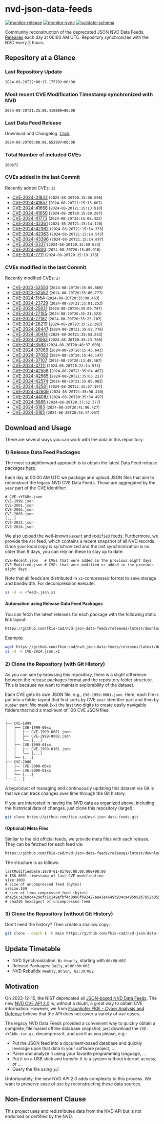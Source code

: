 # nvd-json-data-feeds

[![monitor-release](https://github.com/fkie-cad/nvd-json-data-feeds/actions/workflows/monitor_release.yml/badge.svg)](https://github.com/fkie-cad/nvd-json-data-feeds/actions/workflows/monitor_release.yml)
[![monitor-sync](https://github.com/fkie-cad/nvd-json-data-feeds/actions/workflows/monitor_sync.yml/badge.svg)](https://github.com/fkie-cad/nvd-json-data-feeds/actions/workflows/monitor_sync.yml)
[![validate-schema](https://github.com/fkie-cad/nvd-json-data-feeds/actions/workflows/validate_schema.yml/badge.svg)](https://github.com/fkie-cad/nvd-json-data-feeds/actions/workflows/validate_schema.yml)

Community reconstruction of the deprecated JSON NVD Data Feeds.
[Releases](https://github.com/fkie-cad/nvd-json-data-feeds/releases/latest) each day at 00:00 AM UTC.
Repository synchronizes with the NVD every 2 hours.

## Repository at a Glance

### Last Repository Update

```plain
2024-08-20T22:00:17.175702+00:00
```

### Most recent CVE Modification Timestamp synchronized with NVD

```plain
2024-08-20T21:35:08.410000+00:00
```

### Last Data Feed Release

Download and Changelog: [Click](https://github.com/fkie-cad/nvd-json-data-feeds/releases/latest)

```plain
2024-08-20T00:00:08.653897+00:00
```

### Total Number of included CVEs

```plain
260672
```

### CVEs added in the last Commit

Recently added CVEs: `12`

- [CVE-2024-31842](CVE-2024/CVE-2024-318xx/CVE-2024-31842.json) (`2024-08-20T20:15:08.090`)
- [CVE-2024-41657](CVE-2024/CVE-2024-416xx/CVE-2024-41657.json) (`2024-08-20T21:15:13.687`)
- [CVE-2024-41658](CVE-2024/CVE-2024-416xx/CVE-2024-41658.json) (`2024-08-20T21:15:13.910`)
- [CVE-2024-41659](CVE-2024/CVE-2024-416xx/CVE-2024-41659.json) (`2024-08-20T20:15:08.207`)
- [CVE-2024-41773](CVE-2024/CVE-2024-417xx/CVE-2024-41773.json) (`2024-08-20T20:15:08.423`)
- [CVE-2024-42361](CVE-2024/CVE-2024-423xx/CVE-2024-42361.json) (`2024-08-20T21:15:14.120`)
- [CVE-2024-42362](CVE-2024/CVE-2024-423xx/CVE-2024-42362.json) (`2024-08-20T21:15:14.333`)
- [CVE-2024-42363](CVE-2024/CVE-2024-423xx/CVE-2024-42363.json) (`2024-08-20T21:15:14.543`)
- [CVE-2024-43396](CVE-2024/CVE-2024-433xx/CVE-2024-43396.json) (`2024-08-20T21:15:14.897`)
- [CVE-2024-6337](CVE-2024/CVE-2024-63xx/CVE-2024-6337.json) (`2024-08-20T20:15:09.033`)
- [CVE-2024-6800](CVE-2024/CVE-2024-68xx/CVE-2024-6800.json) (`2024-08-20T20:15:09.910`)
- [CVE-2024-7711](CVE-2024/CVE-2024-77xx/CVE-2024-7711.json) (`2024-08-20T20:15:10.173`)


### CVEs modified in the last Commit

Recently modified CVEs: `27`

- [CVE-2023-52550](CVE-2023/CVE-2023-525xx/CVE-2023-52550.json) (`2024-08-20T20:35:06.560`)
- [CVE-2023-52552](CVE-2023/CVE-2023-525xx/CVE-2023-52552.json) (`2024-08-20T20:35:06.777`)
- [CVE-2024-1554](CVE-2024/CVE-2024-15xx/CVE-2024-1554.json) (`2024-08-20T20:35:08.463`)
- [CVE-2024-23729](CVE-2024/CVE-2024-237xx/CVE-2024-23729.json) (`2024-08-20T21:35:01.253`)
- [CVE-2024-25831](CVE-2024/CVE-2024-258xx/CVE-2024-25831.json) (`2024-08-20T20:35:09.747`)
- [CVE-2024-27185](CVE-2024/CVE-2024-271xx/CVE-2024-27185.json) (`2024-08-20T20:35:21.323`)
- [CVE-2024-27187](CVE-2024/CVE-2024-271xx/CVE-2024-27187.json) (`2024-08-20T20:35:22.107`)
- [CVE-2024-28219](CVE-2024/CVE-2024-282xx/CVE-2024-28219.json) (`2024-08-20T20:35:22.290`)
- [CVE-2024-28447](CVE-2024/CVE-2024-284xx/CVE-2024-28447.json) (`2024-08-20T21:35:02.770`)
- [CVE-2024-30414](CVE-2024/CVE-2024-304xx/CVE-2024-30414.json) (`2024-08-20T21:35:03.843`)
- [CVE-2024-31063](CVE-2024/CVE-2024-310xx/CVE-2024-31063.json) (`2024-08-20T20:35:23.760`)
- [CVE-2024-3593](CVE-2024/CVE-2024-35xx/CVE-2024-3593.json) (`2024-08-20T20:40:37.603`)
- [CVE-2024-37089](CVE-2024/CVE-2024-370xx/CVE-2024-37089.json) (`2024-08-20T20:15:43.643`)
- [CVE-2024-37092](CVE-2024/CVE-2024-370xx/CVE-2024-37092.json) (`2024-08-20T20:15:40.147`)
- [CVE-2024-37107](CVE-2024/CVE-2024-371xx/CVE-2024-37107.json) (`2024-08-20T20:13:48.467`)
- [CVE-2024-37111](CVE-2024/CVE-2024-371xx/CVE-2024-37111.json) (`2024-08-20T20:22:14.573`)
- [CVE-2024-42558](CVE-2024/CVE-2024-425xx/CVE-2024-42558.json) (`2024-08-20T21:35:04.467`)
- [CVE-2024-42565](CVE-2024/CVE-2024-425xx/CVE-2024-42565.json) (`2024-08-20T21:35:05.227`)
- [CVE-2024-42574](CVE-2024/CVE-2024-425xx/CVE-2024-42574.json) (`2024-08-20T21:35:05.983`)
- [CVE-2024-42581](CVE-2024/CVE-2024-425xx/CVE-2024-42581.json) (`2024-08-20T21:35:07.197`)
- [CVE-2024-42609](CVE-2024/CVE-2024-426xx/CVE-2024-42609.json) (`2024-08-20T21:35:08.410`)
- [CVE-2024-44067](CVE-2024/CVE-2024-440xx/CVE-2024-44067.json) (`2024-08-20T20:35:34.497`)
- [CVE-2024-5885](CVE-2024/CVE-2024-58xx/CVE-2024-5885.json) (`2024-08-20T20:37:52.377`)
- [CVE-2024-6183](CVE-2024/CVE-2024-61xx/CVE-2024-6183.json) (`2024-08-20T20:41:06.427`)
- [CVE-2024-6185](CVE-2024/CVE-2024-61xx/CVE-2024-6185.json) (`2024-08-20T20:46:47.067`)


## Download and Usage

There are several ways you can work with the data in this repository:

### 1) Release Data Feed Packages

The most straightforward approach is to obtain the latest Data Feed release packages [here](https://github.com/fkie-cad/nvd-json-data-feeds/releases/latest).

Each day at 00:00 AM UTC we package and upload JSON files that aim to reconstruct the legacy NVD CVE Data Feeds.
Those are aggregated by the `year` part of the CVE identifier:

```
# CVE-<YEAR>.json
CVE-1999.json
CVE-2001.json
CVE-2002.json
CVE-2003.json
[...]
CVE-2023.json
CVE-2024.json
```

We also upload the well-known `Recent` and `Modified` feeds.
Furthermore, we provide the `All` feed, which contains a recent snapshot of all NVD records.
Once your local copy is synchronized and the last synchronization is no older than 8 days, you can rely on these to stay up to date:

```plain
CVE-Recent.json   # CVEs that were added in the previous eight days
CVE-Modified.json # CVEs that were modified or added in the previous eight days
```

Note that all feeds are distributed in `xz`-compressed format to save storage and bandwidth.
For decompression execute:

```sh
xz -d -k <feed>.json.xz
```

#### Automation using Release Data Feed Packages

You can fetch the latest releases for each package with the following static link layout:

```sh
https://github.com/fkie-cad/nvd-json-data-feeds/releases/latest/download/CVE-<YEAR>.json.xz
```

Example:

```sh
wget https://github.com/fkie-cad/nvd-json-data-feeds/releases/latest/download/CVE-2024.json.xz
xz -d -k CVE-2024.json.xz
```

### 2) Clone the Repository (with Git History)

As you can see by browsing this repository, there is a slight difference between the release packages format and the repository folder structure.
This is because we want to maintain explorability of the dataset.

Each CVE gets its own JSON file, e.g., `CVE-1999-0001.json`.
Here, each file is put into a folder layout that first sorts by CVE `year` identifier part and then by `number` part.
We mask (`xx`) the last two digits to create easily navigable folders that hold a maximum of 100 CVE JSON files:

```plain
.
├── CVE-1999
│   ├── CVE-1999-00xx
│   │   ├── CVE-1999-0001.json
│   │   ├── CVE-1999-0002.json
│   │   └── [...]
│   ├── CVE-1999-01xx
│   │   ├── CVE-1999-0101.json
│   │   └── [...]
│   └── [...]
├── CVE-2000
│   ├── CVE-2000-00xx
│   ├── CVE-2000-01xx
│   └── [...]
└── [...]
```

A byproduct of managing and continuously updating this dataset via Git is that we can track changes over time through the Git history.

If you are interested in having the NVD data as organized above, including the historical data of changes, just clone this repository (large!):

```sh
git clone https://github.com/fkie-cad/nvd-json-data-feeds.git
```

#### (Optional) Meta Files

Similar to the old official feeds, we provide meta files with each release. They can be fetched for each feed via:

```sh
https://github.com/fkie-cad/nvd-json-data-feeds/releases/latest/download/CVE-<YEAR>.meta
```

The structure is as follows:

```plain
lastModifiedDate:1970-01-01T00:00:00.000+00:00                          # ISO 8601 timestamp of last CVE modification
size:1000                                                               # size of uncompressed feed (bytes)
xzSize:100                                                              # size of lzma-compressed feed (bytes)
sha256:e3b0c44298fc1c149afbf4c8996fb92427ae41e4649b934ca495991b7852b855 # sha256 hexdigest of uncompressed feed
```

### 3) Clone the Repository (without Git History)

Don't need the history? Then create a shallow copy:

```sh
git clone --depth 1 -b main https://github.com/fkie-cad/nvd-json-data-feeds.git
```


## Update Timetable

* NVD Synchronization: `Bi-Hourly`, starting with `00:00:00Z`
* Release Packages: `Daily`, at `00:00:00Z`
* NVD Rebuilds: `Weekly`, at `Sun, 02:30:00Z`


## Motivation

On 2023-12-15, the NIST deprecated all [JSON-based NVD Data Feeds](https://nvd.nist.gov/vuln/data-feeds#divRetirementBanner-1).
The new [NVD CVE API 2.0](https://nvd.nist.gov/developers/vulnerabilities) is, without a doubt, a great way to obtain CVE information.
However, we from [Fraunhofer FKIE - Cyber Analysis and Defense](https://www.fkie.fraunhofer.de/en/departments/cad.html) believe that the API does not cover a variety of use cases.

The legacy NVD Data Feeds provided a convenient way to quickly obtain a complete, file-based offline database snapshot; just download the `CVE-<YEAR>.tar.gz`, decompress it, and use it as you please, e.g.:

- Put the JSON feed into a document-based database and quickly leverage upon that data in your software project, ...
- Parse and analyze it using your favorite programming language, ...
- Put it on a USB stick and transfer it to a system without internet access, or ...
- Query the file using `jq`!

Unfortunately, the new NVD API 2.0 adds complexity to this process.
We want to preserve ease of use by reconstructing these data sources.

## Non-Endorsement Clause

This project uses and redistributes data from the NVD API but is not endorsed or certified by the NVD.